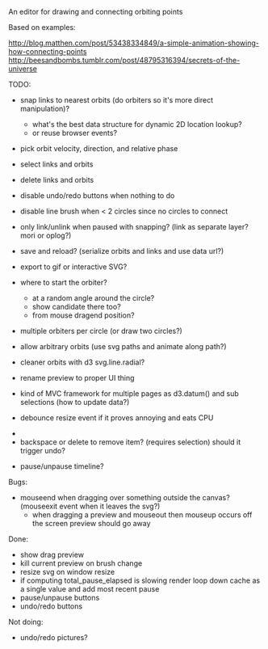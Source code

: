 An editor for drawing and connecting orbiting points

Based on examples:

http://blog.matthen.com/post/53438334849/a-simple-animation-showing-how-connecting-points
http://beesandbombs.tumblr.com/post/48795316394/secrets-of-the-universe

TODO:

* snap links to nearest orbits (do orbiters so it's more direct manipulation)?
  * what's the best data structure for dynamic 2D location lookup?
  * or reuse browser events?
* pick orbit velocity, direction, and relative phase
* select links and orbits
* delete links and orbits
* disable undo/redo buttons when nothing to do
* disable line brush when < 2 circles since no circles to connect

* only link/unlink when paused with snapping? (link as separate layer? mori or oplog?)
* save and reload? (serialize orbits and links and use data url?)
* export to gif or interactive SVG?
* where to start the orbiter?
  * at a random angle around the circle?
  * show candidate there too?
  * from mouse dragend position?
* multiple orbiters per circle (or draw two circles?)
* allow arbitrary orbits (use svg paths and animate along path?)
* cleaner orbits with d3 svg.line.radial?
* rename preview to proper UI thing
* kind of MVC framework for multiple pages as d3.datum() and sub selections (how to update data?)
* debounce resize event if it proves annoying and eats CPU
* <li><a>backspace or delete to remove item? (requires selection) should it trigger undo?
* pause/unpause timeline?

Bugs:

* mouseend when dragging over something outside the canvas? (mouseexit event when it leaves the svg?)
  * when dragging a preview and mouseout then mouseup occurs off the screen preview should go away

Done:

* show drag preview
* kill current preview on brush change
* resize svg on window resize
* if computing total_pause_elapsed is slowing render loop down cache as a single value and add most recent pause
* pause/unpause buttons
* undo/redo buttons

Not doing:

* undo/redo pictures?

